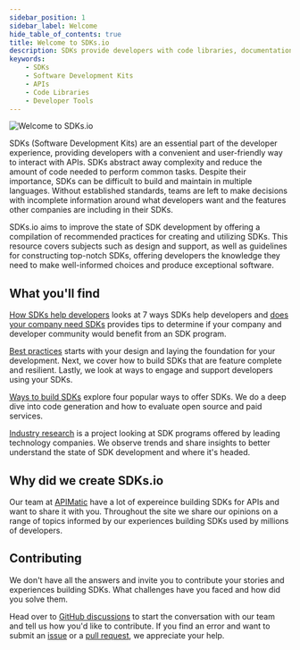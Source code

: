```yaml
---
sidebar_position: 1
sidebar_label: Welcome
hide_table_of_contents: true
title: Welcome to SDKs.io
description: SDKs provide developers with code libraries, documentation, tools and more to get apps built faster. Think of it as a LEGO set--all the pieces you need for assembly, along with instructions.
keywords: 
    - SDKs
    - Software Development Kits
    - APIs
    - Code Libraries
    - Developer Tools
---
```


![Welcome to SDKs.io](/img/logo-var4.svg#logo) 

<p>
<div class="sharethis-inline-share-buttons"></div>
</p>
SDKs (Software Development Kits) are an essential part of the developer experience, providing developers with a convenient and user-friendly way to interact with APIs. SDKs abstract away complexity and reduce the amount of code needed to perform common tasks. Despite their importance, SDKs can be difficult to build and maintain in multiple languages. Without established standards, teams are left to make decisions with incomplete information around what developers want and the features other companies are including in their SDKs.

SDKs.io aims to improve the state of SDK development by offering a compilation of recommended practices for creating and utilizing SDKs. This resource covers subjects such as design and support, as well as guidelines for constructing top-notch SDKs, offering developers the knowledge they need to make well-informed choices and produce exceptional software.

## What you'll find

[How SDKs help developers](/docs/introduction/how-sdks-help-developers) looks at 7 ways SDKs help developers and [does your company need SDKs](/docs/introduction/does-your-company-need-sdks) provides tips to determine if your company and developer community would benefit from an SDK program.

[Best practices](/docs/best-practices/overview) starts with your design and laying the foundation for your development. Next, we cover how to build SDKs that are feature complete and resilient. Lastly, we look at ways to engage and support developers using your SDKs.

[Ways to build SDKs](/docs/ways-to-build-sdks/) explore four popular ways to offer SDKs. We do a deep dive into code generation and how to evaluate open source and paid services.

[Industry research](/docs/industry-sdk-research) is a project looking at SDK programs offered by leading technology companies. We observe trends and share insights to better understand the state of SDK development and where it's headed.

## Why did we create SDKs.io

Our team at [APIMatic](https://www.apimatic.io?utm_source=sdksio&utm_medium=referral) have a lot of expereince building SDKs for APIs and want to share it with you. Throughout the site we share our opinions on a range of topics informed by our experiences building SDKs used by millions of developers.

## Contributing

We don't have all the answers and invite you to contribute your stories and experiences building SDKs.  What challenges have you faced and how did you solve them. 


Head over to [GitHub discussions](https://github.com/apimatic/apimatic-sdks-io/discussions) to start the conversation with our team and tell us how you'd like to contribute. If you find an error and want to submit an [issue](https://github.com/apimatic/apimatic-sdks-io/issues) or a [pull request](https://github.com/apimatic/apimatic-sdks-io/pulls), we appreciate your help.
